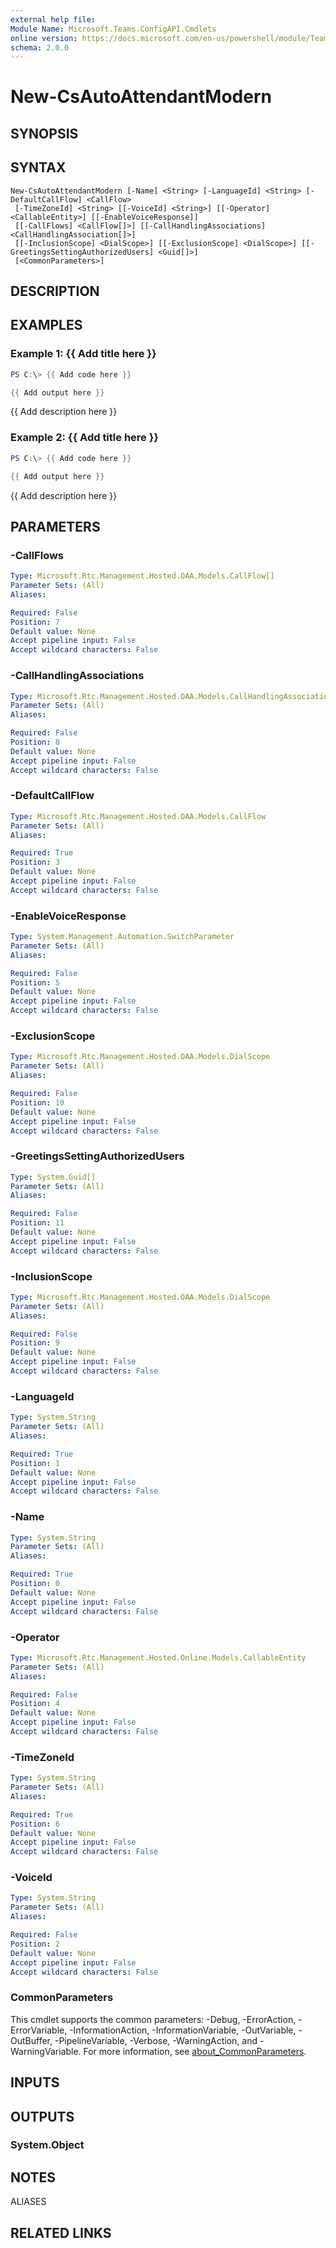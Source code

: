 ```yaml
---
external help file:
Module Name: Microsoft.Teams.ConfigAPI.Cmdlets
online version: https://docs.microsoft.com/en-us/powershell/module/Teams/new-csautoattendantmodern
schema: 2.0.0
---
```


# New-CsAutoAttendantModern

## SYNOPSIS


## SYNTAX

```
New-CsAutoAttendantModern [-Name] <String> [-LanguageId] <String> [-DefaultCallFlow] <CallFlow>
 [-TimeZoneId] <String> [[-VoiceId] <String>] [[-Operator] <CallableEntity>] [[-EnableVoiceResponse]]
 [[-CallFlows] <CallFlow[]>] [[-CallHandlingAssociations] <CallHandlingAssociation[]>]
 [[-InclusionScope] <DialScope>] [[-ExclusionScope] <DialScope>] [[-GreetingsSettingAuthorizedUsers] <Guid[]>]
 [<CommonParameters>]
```

## DESCRIPTION


## EXAMPLES

### Example 1: {{ Add title here }}
```powershell
PS C:\> {{ Add code here }}

{{ Add output here }}
```

{{ Add description here }}

### Example 2: {{ Add title here }}
```powershell
PS C:\> {{ Add code here }}

{{ Add output here }}
```

{{ Add description here }}

## PARAMETERS

### -CallFlows


```yaml
Type: Microsoft.Rtc.Management.Hosted.OAA.Models.CallFlow[]
Parameter Sets: (All)
Aliases:

Required: False
Position: 7
Default value: None
Accept pipeline input: False
Accept wildcard characters: False
```

### -CallHandlingAssociations


```yaml
Type: Microsoft.Rtc.Management.Hosted.OAA.Models.CallHandlingAssociation[]
Parameter Sets: (All)
Aliases:

Required: False
Position: 8
Default value: None
Accept pipeline input: False
Accept wildcard characters: False
```

### -DefaultCallFlow


```yaml
Type: Microsoft.Rtc.Management.Hosted.OAA.Models.CallFlow
Parameter Sets: (All)
Aliases:

Required: True
Position: 3
Default value: None
Accept pipeline input: False
Accept wildcard characters: False
```

### -EnableVoiceResponse


```yaml
Type: System.Management.Automation.SwitchParameter
Parameter Sets: (All)
Aliases:

Required: False
Position: 5
Default value: None
Accept pipeline input: False
Accept wildcard characters: False
```

### -ExclusionScope


```yaml
Type: Microsoft.Rtc.Management.Hosted.OAA.Models.DialScope
Parameter Sets: (All)
Aliases:

Required: False
Position: 10
Default value: None
Accept pipeline input: False
Accept wildcard characters: False
```

### -GreetingsSettingAuthorizedUsers


```yaml
Type: System.Guid[]
Parameter Sets: (All)
Aliases:

Required: False
Position: 11
Default value: None
Accept pipeline input: False
Accept wildcard characters: False
```

### -InclusionScope


```yaml
Type: Microsoft.Rtc.Management.Hosted.OAA.Models.DialScope
Parameter Sets: (All)
Aliases:

Required: False
Position: 9
Default value: None
Accept pipeline input: False
Accept wildcard characters: False
```

### -LanguageId


```yaml
Type: System.String
Parameter Sets: (All)
Aliases:

Required: True
Position: 1
Default value: None
Accept pipeline input: False
Accept wildcard characters: False
```

### -Name


```yaml
Type: System.String
Parameter Sets: (All)
Aliases:

Required: True
Position: 0
Default value: None
Accept pipeline input: False
Accept wildcard characters: False
```

### -Operator


```yaml
Type: Microsoft.Rtc.Management.Hosted.Online.Models.CallableEntity
Parameter Sets: (All)
Aliases:

Required: False
Position: 4
Default value: None
Accept pipeline input: False
Accept wildcard characters: False
```

### -TimeZoneId


```yaml
Type: System.String
Parameter Sets: (All)
Aliases:

Required: True
Position: 6
Default value: None
Accept pipeline input: False
Accept wildcard characters: False
```

### -VoiceId


```yaml
Type: System.String
Parameter Sets: (All)
Aliases:

Required: False
Position: 2
Default value: None
Accept pipeline input: False
Accept wildcard characters: False
```

### CommonParameters
This cmdlet supports the common parameters: -Debug, -ErrorAction, -ErrorVariable, -InformationAction, -InformationVariable, -OutVariable, -OutBuffer, -PipelineVariable, -Verbose, -WarningAction, and -WarningVariable. For more information, see [about_CommonParameters](http://go.microsoft.com/fwlink/?LinkID=113216).

## INPUTS

## OUTPUTS

### System.Object

## NOTES

ALIASES

## RELATED LINKS

